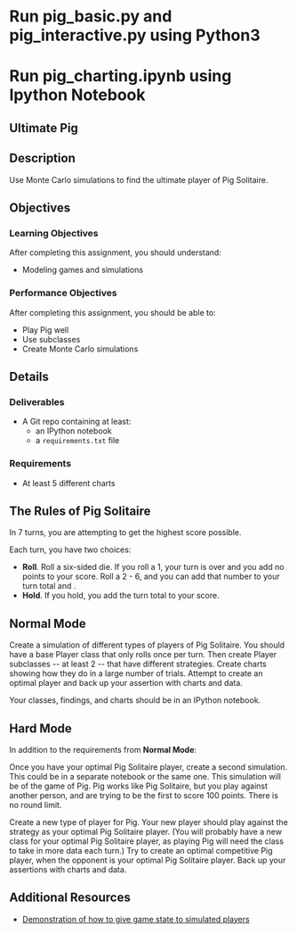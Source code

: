 # Run pig_basic.py and pig_interactive.py using Python3
# Run pig_charting.ipynb using Ipython Notebook

## Ultimate Pig
 
## Description

Use Monte Carlo simulations to find the ultimate player of Pig Solitaire.

## Objectives

### Learning Objectives

After completing this assignment, you should understand:

* Modeling games and simulations

### Performance Objectives

After completing this assignment, you should be able to:

* Play Pig well
* Use subclasses
* Create Monte Carlo simulations

## Details

### Deliverables

* A Git repo containing at least:
  * an IPython notebook
  * a `requirements.txt` file

### Requirements  

* At least 5 different charts

## The Rules of Pig Solitaire

In 7 turns, you are attempting to get the highest score possible.

Each turn, you have two choices:

* __Roll__. Roll a six-sided die. If you roll a 1, your turn is over and you add no points to your score. Roll a 2 - 6, and you can add that number to your turn total and .
* __Hold__. If you hold, you add the turn total to your score.


## Normal Mode

Create a simulation of different types of players of Pig Solitaire. You should have a base Player class that only rolls once per turn. Then create Player subclasses -- at least 2 -- that have different strategies. Create charts showing how they do in a large number of trials. Attempt to create an optimal player and back up your assertion with charts and data.

Your classes, findings, and charts should be in an IPython notebook.

## Hard Mode

In addition to the requirements from **Normal Mode**:

Once you have your optimal Pig Solitaire player, create a second simulation. This could be in a separate notebook or the same one. This simulation will be of the game of Pig. Pig works like Pig Solitaire, but you play against another person, and are trying to be the first to score 100 points. There is no round limit.

Create a new type of player for Pig. Your new player should play against the strategy as your optimal Pig Solitaire player. (You will probably have a new class for your optimal Pig Solitaire player, as playing Pig will need the class to take in more data each turn.) Try to create an optimal competitive Pig player, when the opponent is your optimal Pig Solitaire player. Back up your assertions with charts and data.

## Additional Resources

* [Demonstration of how to give game state to simulated players](http://nbviewer.ipython.org/gist/cndreisbach/c2bad3de531e2b6122a9#)
